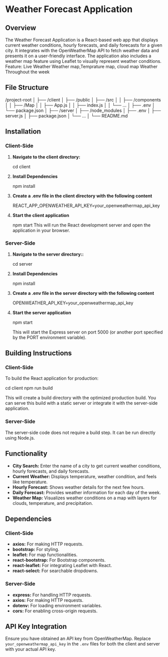 # Weather Forecast Application

## Overview

The Weather Forecast Application is a React-based web app that displays current weather conditions, hourly forecasts, and daily forecasts for a given city. It integrates with the OpenWeatherMap API to fetch weather data and presents it on a user-friendly interface. The application also includes a weather map feature using Leaflet to visually represent weather conditions.
Feature:
Live Weather
Weather map,Temprature map, cloud map
Weather Throughout the week

## File Structure

/project-root
│
├── /client
│ ├── /public
│ ├── /src
│ │ ├── /components
│ │ ├── /Map
│ │ ├── App.js
│ │ ├── index.js
│ │ └── ...
│ ├── .env
│ └── package.json
│
├── /server
│ ├── /node_modules
│ ├── .env
│ ├── server.js
│ ├── package.json
│ └── ...
│
└── README.md


## Installation

### Client-Side

1. **Navigate to the client directory:**

   cd client

2. **Install Dependencies**

    npm install

3. **Create a .env file in the client directory with the following content**

    REACT_APP_OPENWEATHER_API_KEY=your_openweathermap_api_key

4. **Start the client application**

   npm start
   This will run the React development server and open the application in your browser.

### Server-Side

1. **Navigate to the server directory::**

   cd server


2. **Install Dependencies**

    npm install

3. **Create a .env file in the server directory with the following content**

    OPENWEATHER_API_KEY=your_openweathermap_api_key


4. **Start the server application**

   npm start
   
   This will start the Express server on port 5000 (or another port specified by the PORT environment variable).

## Building Instructions

### Client-Side

To build the React application for production:

cd client
npm run build

This will create a build directory with the optimized production build. You can serve this build with a static server or integrate it with the server-side application.

### Server-Side

The server-side code does not require a build step. It can be run directly using Node.js.


## Functionality

- **City Search:** Enter the name of a city to get current weather conditions, hourly forecasts, and daily forecasts.
- **Current Weather:** Displays temperature, weather condition, and feels like temperature.
- **Hourly Forecast:** Shows weather details for the next few hours.
- **Daily Forecast:** Provides weather information for each day of the week.
- **Weather Map:** Visualizes weather conditions on a map with layers for clouds, temperature, and precipitation.

## Dependencies

### Client-Side
- **axios:** For making HTTP requests.
- **bootstrap:** For styling.
- **leaflet:** For map functionalities.
- **react-bootstrap:** For Bootstrap components.
- **react-leaflet:** For integrating Leaflet with React.
- **react-select:** For searchable dropdowns.

### Server-Side
- **express:** For handling HTTP requests.
- **axios:** For making HTTP requests.
- **dotenv:** For loading environment variables.
- **cors:** For enabling cross-origin requests.

## API Key Integration

Ensure you have obtained an API key from OpenWeatherMap. Replace `your_openweathermap_api_key` in the `.env` files for both the client and server with your actual API key.

